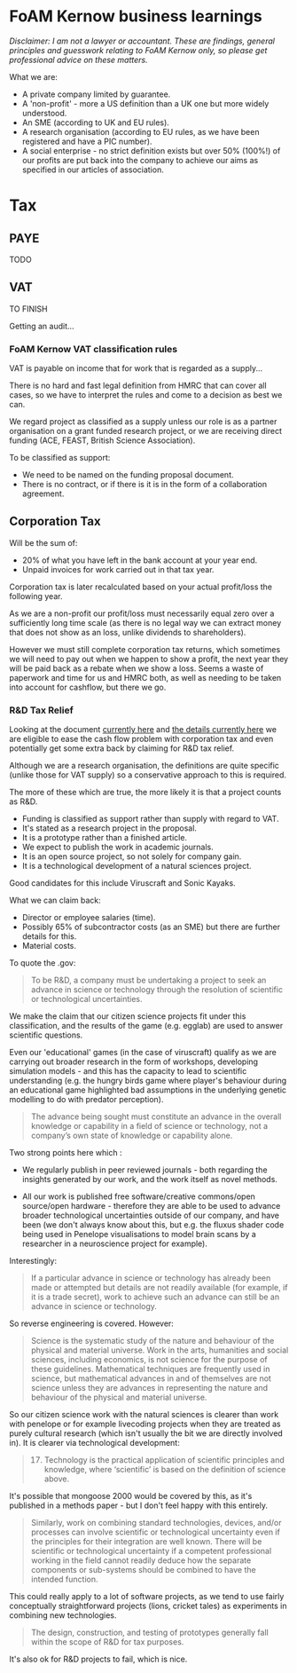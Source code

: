 # FoAM Kernow business learnings

*Disclaimer: I am not a lawyer or accountant. These are findings,
general principles and guesswork relating to FoAM Kernow only, so
please get professional advice on these matters.*

What we are:

* A private company limited by guarantee.
* A 'non-profit' - more a US definition than a UK one but more widely understood.
* An SME (according to UK and EU rules).
* A research organisation (according to EU rules, as we have been registered and have a PIC number).
* A social enterprise - no strict definition exists but over 50% (100%!) of our profits are put back into the company to achieve our aims as specified in our articles of association.

# Tax

## PAYE

TODO 

## VAT

TO FINISH

Getting an audit...

### FoAM Kernow VAT classification rules

VAT is payable on income that for work that is regarded as a supply...

There is no hard and fast legal definition from HMRC that can cover
all cases, so we have to interpret the rules and come to a decision as
best we can.

We regard project as classified as a supply unless our role is as a
partner organisation on a grant funded research project, or we are
receiving direct funding (ACE, FEAST, British Science Association).

To be classified as support:

* We need to be named on the funding proposal document.  
* There is no contract, or if there is it is in the form of a 
  collaboration agreement.

## Corporation Tax

Will be the sum of:

* 20% of what you have left in the bank account at your year end.
* Unpaid invoices for work carried out in that tax year.
 
Corporation tax is later recalculated based on your actual profit/loss
the following year.

As we are a non-profit our profit/loss must necessarily equal zero
over a sufficiently long time scale (as there is no legal way we can
extract money that does not show as an loss, unlike dividends to
shareholders).

However we must still complete corporation tax returns, which
sometimes we will need to pay out when we happen to show a profit, the
next year they will be paid back as a rebate when we show a
loss. Seems a waste of paperwork and time for us and HMRC both, as
well as needing to be taken into account for cashflow, but there we
go.

### R&D Tax Relief

Looking at the document [currently
here](https://www.gov.uk/guidance/corporation-tax-research-and-development-rd-relief)
and [the details currently
here](https://www.gov.uk/guidance/corporation-tax-research-and-development-rd-relief#uncertain)
we are eligible to ease the cash flow problem with corporation tax and
even potentially get some extra back by claiming for R&D tax
relief. 

Although we are a research organisation, the definitions are quite
specific (unlike those for VAT supply) so a conservative approach to
this is required. 

The more of these which are true, the more likely it is that a project
counts as R&D.

* Funding is classified as support rather than supply with regard to VAT.
* It's stated as a research project in the proposal.
* It is a prototype rather than a finished article.
* We expect to publish the work in academic journals.
* It is an open source project, so not solely for company gain. 
* It is a technological development of a natural sciences project.

Good candidates for this include Viruscraft and Sonic Kayaks.

What we can claim back:

* Director or employee salaries (time).
* Possibly 65% of subcontractor costs (as an SME) but there are further details for this.
* Material costs.

To quote the .gov:

> To be R&D, a company must be undertaking a project to seek an advance
> in science or technology through the resolution of scientific or
> technological uncertainties.

We make the claim that our citizen science projects fit under this
classification, and the results of the game (e.g. egglab) are used to
answer scientific questions.

Even our 'educational' games (in the case of viruscraft) qualify as we
are carrying out broader research in the form of workshops, developing
simulation models - and this has the capacity to lead to scientific
understanding (e.g. the hungry birds game where player's behaviour
during an educational game highlighted bad assumptions in the
underlying genetic modelling to do with predator perception).

> The advance being sought must constitute an advance in the overall
> knowledge or capability in a field of science or technology, not a
> company’s own state of knowledge or capability alone.

Two strong points here which :

* We regularly publish in peer reviewed journals - both regarding the
  insights generated by our work, and the work itself as novel
  methods.

* All our work is published free software/creative commons/open
source/open hardware - therefore they are able to be used to advance
broader technological uncertainties outside of our company, and have
been (we don't always know about this, but e.g. the fluxus shader code
being used in Penelope visualisations to model brain scans by a
researcher in a neuroscience project for example).

Interestingly:

> If a particular advance in science or technology has already been
> made or attempted but details are not readily available (for
> example, if it is a trade secret), work to achieve such an advance
> can still be an advance in science or technology.

So reverse engineering is covered. However:

> Science is the systematic study of the nature and behaviour of the
> physical and material universe. Work in the arts, humanities and
> social sciences, including economics, is not science for the purpose
> of these guidelines. Mathematical techniques are frequently used in
> science, but mathematical advances in and of themselves are not
> science unless they are advances in representing the nature and
> behaviour of the physical and material universe.

So our citizen science work with the natural sciences is clearer than
work with penelope or for example livecoding projects when they are
treated as purely cultural research (which isn't usually the bit we
are directly involved in). It is clearer via technological
development:

> 17. Technology is the practical application of scientific principles
> and knowledge, where ‘scientific’ is based on the definition of
> science above.

It's possible that mongoose 2000 would be covered by this, as it's
published in a methods paper - but I don't feel happy with this
entirely.

> Similarly, work on combining standard technologies, devices, and/or
> processes can involve scientific or technological uncertainty even
> if the principles for their integration are well known. There will
> be scientific or technological uncertainty if a competent
> professional working in the field cannot readily deduce how the
> separate components or sub-systems should be combined to have the
> intended function.

This could really apply to a lot of software projects, as we tend to
use fairly conceptually straightforward projects (lions, cricket
tales) as experiments in combining new technologies.

> The design, construction, and testing of prototypes generally fall
> within the scope of R&D for tax purposes.

It's also ok for R&D projects to fail, which is nice.

